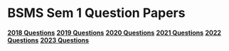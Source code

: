 # BSMS Sem 1 Question Papers

**[2018 Questions](2018)**
**[2019 Questions](2019)**
**[2020 Questions](2020)**
**[2021 Questions](2021)**
**[2022 Questions](2022)**
**[2023 Questions](2023)**
